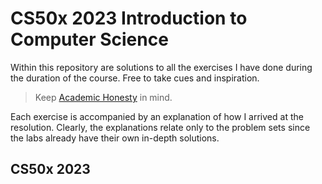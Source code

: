 # CS50x 2023 Introduction to Computer Science

Within this repository are solutions to all the exercises I have done during the duration of the course.
Free to take cues and inspiration.

> Keep [Academic Honesty](https://cs50.harvard.edu/x/2023/honesty/) in mind.

Each exercise is accompanied by an explanation of how I arrived at the resolution.
Clearly, the explanations relate only to the problem sets since the labs already have their own in-depth solutions.

## CS50x 2023
